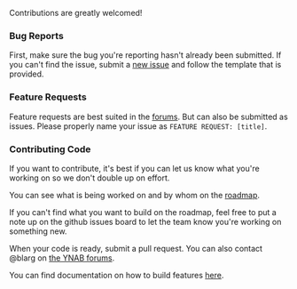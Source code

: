 Contributions are greatly welcomed!

### Bug Reports
First, make sure the bug you're reporting hasn't already been submitted. If you
can't find the issue, submit a [new issue](https://github.com/toolkit-for-ynab/toolkit-for-ynab/issues/new)
and follow the template that is provided.

### Feature Requests
Feature requests are best suited in the [forums](http://forum.youneedabudget.com/categories/ynab-extensions).
But can also be submitted as issues. Please properly name your issue
as `FEATURE REQUEST: [title]`.

### Contributing Code
If you want to contribute, it's best if you can let us know what you're
working on so we don't double up on effort.

You can see what is being worked on and by whom on the
[roadmap](https://trello.com/b/EzOvXlil/toolkit-for-ynab-roadmap).

If you can't find what you want to build on the roadmap, feel free to put
a note up on the github issues board to let the team know you're working
on something new.

When your code is ready, submit a pull request. You can also contact
@blarg on [the YNAB forums](http://forum.youneedabudget.com).

You can find documentation on how to build features [here](https://github.com/toolkit-for-ynab/toolkit-for-ynab/blob/master/docs/building-features.md).
